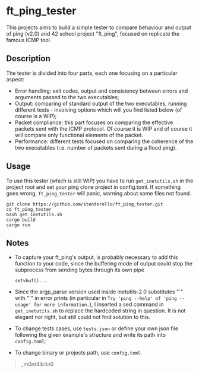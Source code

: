 # ft_ping_tester

This projects aims to build a simple tester to compare behaviour and output of ping (v2.0) and 42 school project "ft_ping", focused on replicate the famous ICMP tool.

## Description
The tester is divided into four parts, each one focusing on a particular aspect:
- Error handling: exit codes, output and consistency between errors and arguments passed to the two executables;
- Output: comparing of standard output of the two executables, running different tests - involving options which will you find listed below (of course is a WIP);
- Packet compliance: this part focuses on comparing the effective packets sent with the ICMP protocol. Of course it is WIP and of course it will compare only functional elements of the packet.
- Performance: different tests focused on comparing the coherence of the two executables (i.e. number of packets sent during a flood ping).

## Usage

To use this tester (which is still WIP) you have to run `get_inetutils.sh` in the project root and set your ping clone project in config.toml. If something goes wrong, `ft_ping_tester` will panic, warning about some files not found.

```
git clone https://github.com/stenterello/ft_ping_tester.git
cd ft_ping_tester
bash get_inetutils.sh
cargo build
cargo run
```

## Notes
- To capture your ft_ping's output, is probably necessary to add this function to your code, since the buffering mode of output could stop the subprocess from sending bytes through its own pipe
    ```
    setvbuf()...
    ```
- Since the argp_parse version used inside inetutils-2.0 substitutes "\`" with "'" in error prints (in particular in `Try 'ping --help' of 'ping --usage' for more information.`), I inserted a sed command in `get_inetutils.sh` to replace the hardcoded string in question. It is not elegant nor right, but still could not find solution to this.

- To change tests cases, use `tests.json` or define your own json file following the given example's structure and write its path into `config.toml`;
- To change binary or projects path, use `config.toml`.

>_m0nt4lb4n0
